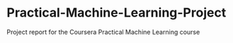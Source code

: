 # Practical-Machine-Learning-Project
Project report for the Coursera Practical Machine Learning course
